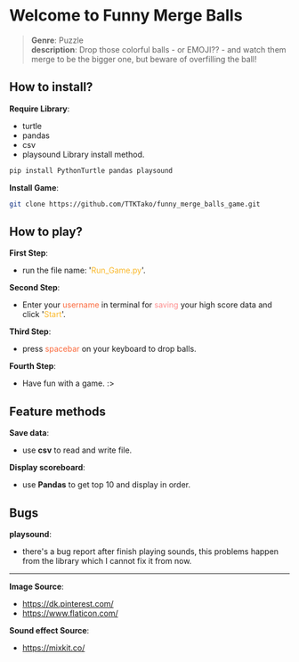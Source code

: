# Welcome to Funny Merge Balls
> **Genre**: Puzzle\
> **description**: Drop those colorful balls - or EMOJI?? - and watch them merge to be the bigger one, but beware of overfilling the ball!


## How to install?

**Require Library**:
- turtle
- pandas
- csv
- playsound
Library install method.
```bash
pip install PythonTurtle pandas playsound
```

**Install Game**:
```bash
git clone https://github.com/TTKTako/funny_merge_balls_game.git
```


## How to play?

**First Step**:
- run the file name: '<font color="#fab727">Run_Game.py</font>'.

**Second Step**:
- Enter your <font color="#fb683b">username</font> in terminal for <font color="#fe8e8e">saving</font> your high score data and click '<font color="#fab727">Start</font>'.

**Third Step**:
- press <font color="#fb683b">spacebar</font> on your keyboard to drop balls.

**Fourth Step**:
- Have fun with a game. :>


## Feature methods

**Save data**:
- use **csv** to read and write file.

**Display scoreboard**:
- use **Pandas** to get top 10 and display in order.


## Bugs

**playsound**:
- there's a bug report after finish playing sounds, this problems happen from the library which I cannot fix it from now.


---


**Image Source**:
- https://dk.pinterest.com/
- https://www.flaticon.com/

**Sound effect Source**:
- https://mixkit.co/